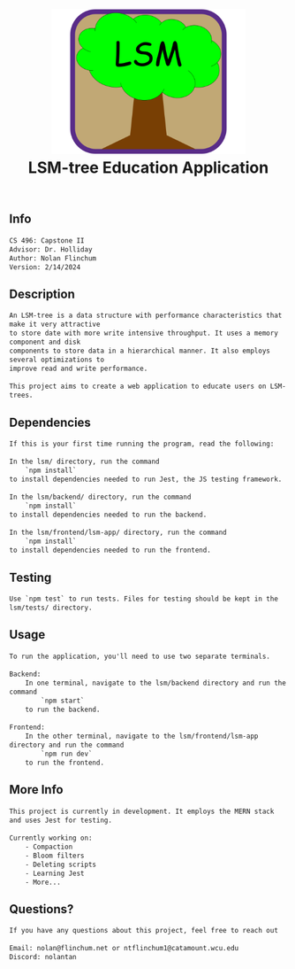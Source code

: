 <h1 align="center">
    <br>
        <a href="https://github.com/NolanTan/Capstone-1">
            <img src="lsm/frontend/lsm-app/lsm-logo.png" alt="LSM" width="350">
        </a>
    <br>
        LSM-tree Education Application
    <br><br>
</h1>

## Info
    CS 496: Capstone II
    Advisor: Dr. Holliday
    Author: Nolan Flinchum
    Version: 2/14/2024

## Description
    An LSM-tree is a data structure with performance characteristics that make it very attractive
    to store date with more write intensive throughput. It uses a memory component and disk
    components to store data in a hierarchical manner. It also employs several optimizations to
    improve read and write performance.

    This project aims to create a web application to educate users on LSM-trees. 

## Dependencies
    If this is your first time running the program, read the following:

    In the lsm/ directory, run the command
        `npm install`
    to install dependencies needed to run Jest, the JS testing framework.
    
    In the lsm/backend/ directory, run the command 
        `npm install` 
    to install dependencies needed to run the backend.
    
    In the lsm/frontend/lsm-app/ directory, run the command
        `npm install` 
    to install dependencies needed to run the frontend.

## Testing
    Use `npm test` to run tests. Files for testing should be kept in the lsm/tests/ directory.

## Usage
    To run the application, you'll need to use two separate terminals.
    
    Backend:
        In one terminal, navigate to the lsm/backend directory and run the command
            `npm start`
        to run the backend.
    
    Frontend:
        In the other terminal, navigate to the lsm/frontend/lsm-app directory and run the command
            `npm run dev`
        to run the frontend.

## More Info
    This project is currently in development. It employs the MERN stack and uses Jest for testing.

    Currently working on:
        - Compaction
        - Bloom filters
        - Deleting scripts
        - Learning Jest
        - More...

## Questions?
    If you have any questions about this project, feel free to reach out

    Email: nolan@flinchum.net or ntflinchum1@catamount.wcu.edu
    Discord: nolantan